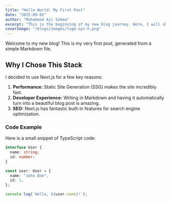 ```yaml
---
title: "Hello World: My First Post"
date: "2025-09-02"
author: "Muhammad Aji Sukma"
excerpt: "This is the beginning of my new blog journey. Here, I will share my thoughts on web development using Next.js and TypeScript."
coverImage: "/blogs/images/logo-spi-h.png"
---
```


Welcome to my new blog! This is my very first post, generated from a simple Markdown file.

## Why I Chose This Stack

I decided to use Next.js for a few key reasons:

1.  **Performance:** Static Site Generation (SSG) makes the site incredibly fast.
2.  **Developer Experience:** Writing in Markdown and having it automatically turn into a beautiful blog post is amazing.
3.  **SEO:** Next.js has fantastic built-in features for search engine optimization.

### Code Example

Here is a small snippet of TypeScript code:

```typescript
interface User {
  name: string;
  id: number;
}

const user: User = {
  name: "John Doe",
  id: 1,
};

console.log(`Hello, ${user.name}!`);
```
